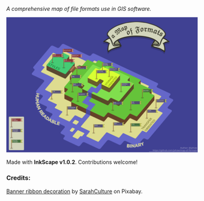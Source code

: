 *A comprehensive map of file formats use in GIS software.*

![Map of formats](./map-of-formats.svg)

Made with **InkScape v1.0.2**. Contributions welcome!

### Credits:

[Banner ribbon decoration](https://pixabay.com/vectors/banner-ribbon-decoration-sign-5909725/) by [SarahCulture](https://pixabay.com/users/sarahculture-2489736/) on Pixabay.
